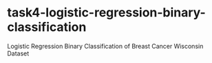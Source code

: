 # task4-logistic-regression-binary-classification
Logistic Regression Binary Classification of Breast Cancer Wisconsin Dataset
